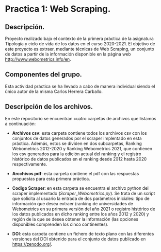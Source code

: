 # Practica 1: Web Scraping.
## Descripción.
Proyecto realizado bajo el contexto de la primera práctica de la asignatura Tipología y ciclo de vida de los datos en el curso 2020-2021. El objetivo de este proyecto es extraer, 
mediante técnicas de Web Scraping, un conjunto de datos a partir de la información disponible en la página web http://www.webometrics.info/en.

## Componentes del grupo.
Esta actividad práctica se ha llevado a cabo de manera individual siendo el único autor de la misma Carlos Herrera Carballo.

## Descripción de los archivos.
En este repositorio se encuentran cuatro carpetas de archivos que listamos a continuación:

  - **Archivos csv**: esta carpeta contiene todos los archivos csv con los conjuntos de datos generados por el scraper implentado en esta práctica. Además, estos se dividen en dos
                  subcarpetas, Ranking Webometrics 2012-2020 y Ranking Webometrics 2021, que contienen los csv generados para la edición actual del ranking y el registro histórico 
                  de datos publicados en el ranking desde 2012 hasta 2020 respectivamente.
                  
  - **Arcchivos pdf**: esta carpeta contiene el pdf con las respuestas propuestas para esta primera práctica.
  
  - **Codigo Scraper**: en esta carpeta se encuentra el archivo python del scraper implementado (*Scraper_Webometrics.py*). Se trata de un script que solicita al usuario la entrada de dos 
  parámetros iniciales: tipo de información que desea extraer (ranking de universidades de Webometrics en su primera versión del año 2021 o registro histórico de los datos publicados 
  en dicho ranking entre los años 2012 y 2020) y región de la que se desea obtener la información (las opciones disponibles comprenden los cinco continentes).
  
  - **DOI**: esta carpeta contiene un fichero de texto plano con las diferentes versiones del DOI obtenido para el conjunto de datos publicado en https://zenodo.org/.
